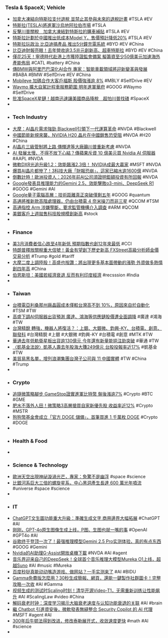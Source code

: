 ### Tesla & SpaceX; Vehicle
- [加拿大凍結向特斯拉支付退稅 並禁止其參與未來的退稅計畫](https://search.app/fLGkC) #TSLA #EV
- [特斯拉(TESLA)將進軍沙烏地阿拉伯市場](https://today.line.me/tw/v2/article/XYgJXqw) #TSLA
- [反擊川普關稅　加拿大凍結對特斯拉的購車補貼](https://www.upmedia.mg/news_info.php?Type=3&SerialNo=226788) #TSLA #EV
- [特斯拉計劃於中國推出低成本Model Y，售價預計降低20%](https://autos.yahoo.com.tw/news/特斯拉計劃於中國推出低成本model-y-售價預計降低20-000000131.html) #TSLA #EV
- [特斯拉玩政治 比亞迪搞產品 推出5分鐘充電系統](https://tw.news.yahoo.com/特斯拉玩政治-比亞迪搞產品-推出5分鐘充電系統-053515188.html) #BYD #EV #China
- [比亞迪財報亮眼！去年營收逾3.5兆元創新高、超車特斯拉](https://tw.news.yahoo.com/比亞迪財報亮眼-去年營收逾3-5兆元創新高-超車特斯拉-071514815.html) #BYD #EV #China
- [僅花25天！寧德時代赴港上市獲陸證監會備案 擬籌資至少50億美元加速海外產能佈局](https://search.app/Y58Nd) #CATL #battery #China
- [傳BMW與阿里巴巴深化AI合作 專家：智能車載領域將迎新變革與發展](https://search.app/sKNa1) #BABA #BMW #SelfDrive #EV #China
- [Mobileye 加碼合作大客戶福斯 股價強漲逾 8%](https://search.app/LFJop) #MBLY #SelfDrive #EV
- [Waymo 擴大自駕計程車服務範圍 明年進軍華府](https://search.app/3EuQG) #GOOG #Waymo #SelfDrive
- [批准SpaceX星鏈！越南迅速讓美國商品降稅　超怕川普找碴](https://www.nownews.com/news/6663558) #SpaceX
-
- ### Tech Industry
- [大摩：AI晶片需求強勁 Blackwell引領下一代運算革命](https://search.app/xVnfU) #NVDA #Blackwell
- [中國節能新規來襲，NVIDIA H20 晶片在中國銷售恐受阻](https://search.app/7pCeK) #NVDA #H20 #China
- [AI晶片三級管制將上路 傳輝達等大廠籲川普重新考慮](https://tw.news.yahoo.com/ai晶片三級管制將上路-傳輝達等大廠籲川普重新考慮-101502768.html) #NVDA
- [AI 發展太慢、不得不放下心結？傳蘋果斥資 10 億美元買 Nvidia AI 伺服器](https://technews.tw/2025/03/26/apple-nvidia-ai-server/) #AAPL #NVDA
- [微軟DXR光追升級1.2：效能飆漲2.3倍！ NVIDIA成最大贏家](https://search.app/jNRLU) #MSFT #NVDA
- [爆買AI晶片都慘了！3科技大廠「財報恐崩」，這家已縮水逾1600億](https://www.storm.mg/lifestyle/5345859) #NVDA
- [倒數計時！歐洲投資人：2026年前AI公司須證明鉅額投資有所回報](https://search.app/mBEBD) #NVDA
- [Google發表具推理能力的Gemini 2.5，效能擊敗o3-mini、DeepSeek R1](https://search.app/CqXvy) #GOOG #Gemini #AI
- [Google量子電腦高層：技術距離真正突破僅剩五年](https://search.app/mm135) #GOOG #quantum
- [高通將推新款高階處理器，仍由台積電 4 奈米操刀而非三星](https://search.app/bNf42) #QCOM #TSM
- [高通指控 Arm 涉嫌壟斷，要求監管機構介入調查](https://search.app/7vwsa) #ARM #QCOM
- [美銀客戶上週拋售科技股規模創新高](https://search.app/eo3Ro) #stock
-
- ### Finance
- [美3月消費者信心跌至4年新低 預期指數也創12年來最低](https://search.app/cZYFA) #CCI
- [特朗普釋放關稅重大信號！黃金有望創下歷史新高 FXStreet高級分析師金價交易分析](https://search.app/yCpS7) #Trump #gold #tariff
- [大摩二度上調陸股！高盛也按讚：將出現更多基本面帶動的漲勢 外資做多熱情創四年高](https://search.app/2zyUt) #China
- [伯恩斯坦：美國若經濟衰退 反而有利印度經濟](https://search.app/BNUwm) #recsssion #India
-
- ### Taiwan
- [台積電亞利桑那州廠晶圓成本僅較台灣高不到 10%，原因來自於自動化](https://search.app/ZZacg) #TSM #TW
- [高盛下調AI伺服器出貨預測 廣達、鴻海等供應鏈股價遭全面調降](https://search.app/cp4FB) #廣達 #鴻海 #TW
- [台灣精銳 轉強，機器人將復活？：上銀、大銀微、鈞興-KY、台積電、創意、聯發科](https://search.app/7pdmb) #台灣精銳 #上銀 #大銀微 #鈞興-KY #台積電 #創意 #MTK #TW
- [華通去年低軌衛星板出貨逾130億元 今年還有新量能挹注助突破](https://search.app/F3TWv) #華通 #TW
- [〈凱基金法說〉凱基人壽去年股海大賺249億元 台股投報率近17%](https://search.app/47VGb) #凱基金 #TW
- [美貿易黑名單，增列浪潮集團台灣子公司與 11 中國實體](https://search.app/bjqFW) #TW #China #Trump
-
- ### Crypto
- [追隨微策略腳步 GameStop證實進軍比特幣 盤後漲逾7%](https://search.app/8Sbic) #Crypto #BTC #GME
- [肥水不落外人田！微策略3高層搶買自家新優先股 收益率近12%](https://search.app/hUCc5) #Crypto #MSTR
- [狗狗幣基金會成立「官方 DOGE 儲備」，首筆買進 1 千萬枚 DOGE](https://search.app/PCXEK) #Crypto #DOGE
-
- ### Health & Food
-
- ### Science & Technology
- [歐洲天空出現神祕漩渦光芒，專家：免驚不是幽浮](https://search.app/KtH53) #space #science
- [比銀河系巨大三倍的螺旋星系，中心黑洞產生長達 600 萬光年噴流](https://search.app/YbHNv) #universe #space #science
-
- ### IT
- [ChatGPT文生圖功能重大升級：準確生成文字 商用邊界大幅拓展](https://search.app/mWVUi) #ChatGPT #AI
- [刚刚，GPT-4o原生图像生成上线，P图、生图也就一嘴的事](https://www.jiqizhixin.com/articles/2025-03-26) #OpenAI #GPT4o #AI
- [谷歌终于登顶一次了！最强推理模型Gemini 2.5 Pro实测体验，真的有点东西](https://www.jiqizhixin.com/articles/2025-03-26-7) #GOOG #Gemini
- [Nvidia的AI助理G-Assist開放桌機下載](https://search.app/zgWZp) #NVDA #AI #agent
- [音乐界迎来自己的DeepSeek！全球首个音乐推理大模型Mureka O1上线，超越Suno](https://www.jiqizhixin.com/articles/2025-03-26-8) #AI #music #Mureka
- [百度秒哒真能动动嘴造游戏、做网站？一手实测来了](https://www.jiqizhixin.com/articles/2025-03-25-23) #AI #BIDU
- [Gamma免費版怎麼用？30秒生成簡報、網頁，還能一鍵製作社群圖卡！完整攻略一次收](https://search.app/4LQvB) #AI #Gamma
- [视频生成的测试时Scaling时刻！清华开源Video-T1，无需重新训练让性能飙升](https://www.jiqizhixin.com/articles/2025-03-26-3) #AI #ScalingLaw #video #China
- [解码衰老时钟：深度学习揭示大脑衰老速度与认知功能衰退的关联](https://www.jiqizhixin.com/articles/2025-03-26-5) #AI #brain
- [繼 Chatbot 引進資安後，微軟發表無縫整合 Security Copilot 的 AI 代理](https://search.app/RA8Ac) #MSFT #agent #AI
- [300年后牛顿法得到改进，修改泰勒展开式，收敛速度更快](https://www.jiqizhixin.com/articles/2025-03-26-2) #math #AI #science
-
